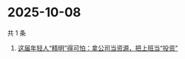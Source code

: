 # 2025-10-08

共 1 条

<!-- BEGIN 36KR -->
<!-- 最后更新时间 2025-10-08 05:07:29 +0800 -->
1. [这届年轻人“精明”得可怕：拿公司当资源，把上班当“投资”](https://36kr.com/p/3468806427170432)
<!-- END 36KR -->